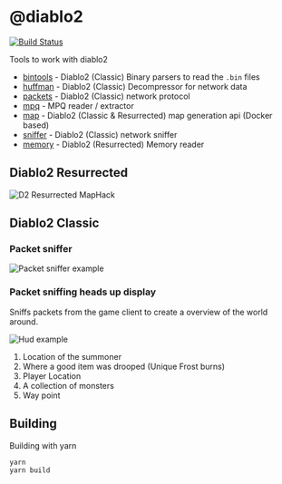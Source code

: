 # @diablo2

[![Build Status](https://github.com/blacha/diablo2/workflows/Build/badge.svg)](https://github.com/blacha/diablo2/actions)

Tools to work with diablo2 

- [bintools](./packages/bintools) - Diablo2 (Classic) Binary parsers to read the `.bin` files  
- [huffman](./packages/huffman) - Diablo2 (Classic) Decompressor for network data
- [packets](./packages/packets) - Diablo2 (Classic) network protocol
- [mpq](./packages/mpq) - MPQ reader / extractor
- [map](./packages/map) - Diablo2 (Classic & Resurrected)  map generation api (Docker based) 
- [sniffer](./packages/sniffer) - Diablo2 (Classic) network sniffer
- [memory](./packages/memory) - Diablo2 (Resurrected) Memory reader

## Diablo2 Resurrected 

![D2 Resurrected MapHack](./assets/2021-09-30-d2r-maphack.jpeg)

## Diablo2 Classic
### Packet sniffer

![Packet sniffer example](./assets/2021-03-21-packet-sniff-example.gif)


### Packet sniffing heads up display

Sniffs packets from the game client to create a overview of the world around.

![Hud example](./assets/2021-03-21-packet-hud.png)

1. Location of the summoner
2. Where a good item was drooped (Unique Frost burns)
3. Player Location
4. A collection of monsters
5. Way point

## Building


Building with yarn

```
yarn
yarn build
```